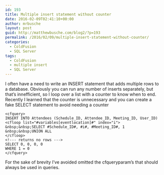 ```yaml
---
id: 193
title: Multiple insert statement without counter
date: 2016-02-09T02:41:10+00:00
author: mrbusche
layout: post
guid: http://matthewbusche.com/blog2/?p=193
permalink: /2016/02/09/multiple-insert-statement-without-counter/
categories:
  - ColdFusion
  - SQL Server
tags:
  - ColdFusion
  - multiple insert
  - SQL Server
---
```

I often have a need to write an INSERT statement that adds multiple rows to a database. Obviously you can run any number of inserts separately, but that&#8217;s innefficient, so I loop over a list with a counter to know when to end. Recently I learned that the counter is unnecessary and you can create a fake SELECT statement to avoid needing a counter

    <cfquery>
    INSERT INTO Attendees (Schedule_ID, Attendee_ID, Meeting_ID, User_ID)
    <cfloop list="#variables[eventlocation]#" index="i">
    &nbsp;&nbsp;SELECT #Schedule_ID#, #i#, #Meeting_ID#, 1
    &nbsp;&nbsp;UNION ALL
    </cfloop>
    <!--- returns no rows --->
    SELECT 0, 0, 0, 0
    WHERE 1 = 0
    </cfquery>

For the sake of brevity I&#8217;ve avoided omitted the cfqueryparam&#8217;s that should always be used in queries.